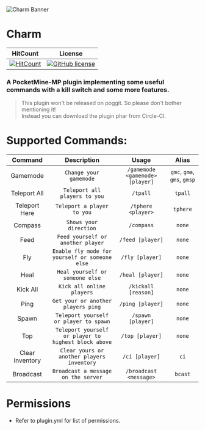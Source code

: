 ![Charm Banner](https://github.com/JackMD/Charm/blob/master/meta/Charm.png)

# Charm

| HitCount | License |
|:--:|:--:|
|[![HitCount](http://hits.dwyl.io/JackMD/Charm.svg)](http://hits.dwyl.io/JackMD/Charm)|[![GitHub license](https://img.shields.io/github/license/JackMD/Charm.svg)](https://github.com/JackMD/Charm/blob/master/LICENSE)

### A PocketMine-MP plugin implementing some useful commands with a **kill switch** and some more features.

> This plugin won't be released on poggit. So please don't bother mentioning it! <br />
> Instead you can download the plugin phar from Circle-CI.

# Supported Commands:

| Command | Description | Usage | Alias |
|:--:|:--:|:--:|:--:|
|Gamemode|`Change your gamemode`|`/gamemode <gamemode> [player]`|`gmc`, `gma`, `gms`, `gmsp`|
|Teleport All|`Teleport all players to you`|`/tpall`|`tpall`|
|Teleport Here|`Teleport a player to you`|`/tphere <player>`|`tphere`|
|Compass|`Shows your direction`|`/compass`|`none`|
|Feed|`Feed yourself or another player`|`/feed [player]`|`none`|
|Fly|`Enable fly mode for yourself or someone else`|`/fly [player]`|`none`|
|Heal|`Heal yourself or someone else`|`/heal [player]`|`none`|
|Kick All|`Kick all online players`|`/kickall [reason]`|`none`|
|Ping|`Get your or another players ping`|`/ping [player]`|`none`|
|Spawn|`Teleport yourself or player to spawn`|`/spawn [player]`|`none`|
|Top|`Teleport yourself or player to highest block above`|`/top [player]`|`none`|
|Clear Inventory|`Clear yours or another players inventory`|`/ci [player]`|`ci`|
|Broadcast|`Broadcast a message on the server`|`/broadcast <message>`|`bcast`|

# Permissions

- Refer to plugin.yml for list of permissions.
